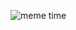 ![meme time](https://www.investireoggi.it/tech/wp-content/uploads/sites/14/2017/02/MEME-850x571-640x342.jpg)
